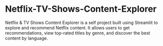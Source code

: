 # Netflix-TV-Shows-Content-Explorer
Netflix &amp; TV Shows Content Explorer is a self project built using Streamlit to explore and recommend Netflix content. It allows users to get recommendations, view top-rated titles by genre, and discover the best content by language.
